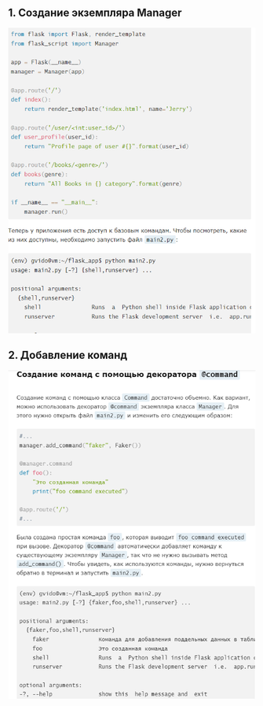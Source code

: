 ## 1. Создание экземпляра Manager  
![img.png](images/flask_script1.png)

## 2. Добавление команд  
![img.png](images/flask_script2.png)